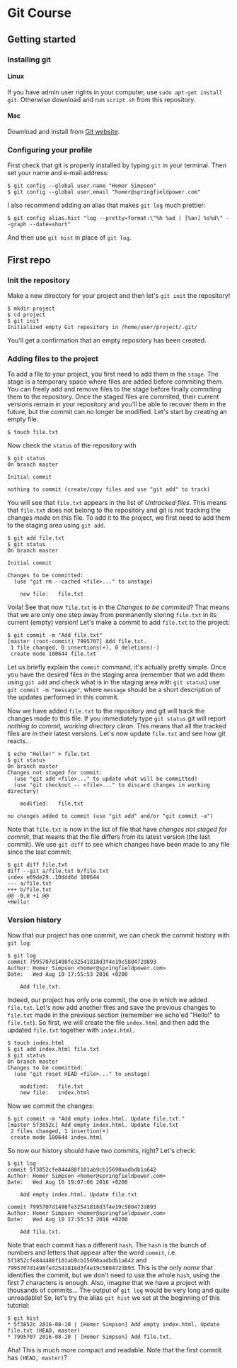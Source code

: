 # Git Course
## Getting started

### Installing git
#### Linux
If you have admin user rights in your computer, use `sudo apt-get install git`.
Otherwise download and run `script.sh` from this repository.

#### Mac
Download and install from [Git website](https://git-scm.com/download/mac).

### Configuring your profile
First check that git is properly installed by typing `git` in your terminal.
Then set your name and e-mail address:
```console
$ git config --global user.name "Homer Simpson"
$ git config --global user.email "homer@springfieldpower.com"
```
I also recommend adding an alias that makes `git log` much prettier:
```console
$ git config alias.hist "log --pretty=format:\"%h %ad | [%an] %s%d\" --graph --date=short"
```
And then use `git hist` in place of `git log`.


## First repo
### Init the repository
Make a new directory for your project and then let's `git init` the repository!
```console
$ mkdir project
$ cd project
$ git init
Initialized empty Git repository in /home/user/project/.git/
```
You'll get a confirmation that an empty repository has been created.

### Adding files to the project
To add a file to your project, you first need to add them in the `stage`. The stage is a temporary space where files are added before commiting them. You can freely add and remove files to the stage before finally commiting them to the repository. Once the staged files are commited, their current versions remain in your repository and you'll be able to recover them in the future, but the commit can no longer be modified.
Let's start by creating an empty file.
```console
$ touch file.txt
```
Now check the `status` of the repository with
```console
$ git status
On branch master

Initial commit

nothing to commit (create/copy files and use "git add" to track)
```
You will see that `file.txt` appears in the list of _Untracked files_. This means that `file.txt` does not belong to the repository and git is not tracking the changes made on this file. To add it to the project, we first need to add them to the staging area using `git add`.
```console
$ git add file.txt
$ git status
On branch master

Initial commit

Changes to be committed:
  (use "git rm --cached <file>..." to unstage)

	new file:   file.txt

```
Voila! See that now `file.txt` is in the _Changes to be commited_? That means that we are only one step away from permanently storing `file.txt` in its current (empty) version! Let's make a commit to add `file.txt` to the project:
```console
$ git commit -m "Add file.txt"
[master (root-commit) 7995707] Add file.txt.
 1 file changed, 0 insertions(+), 0 deletions(-)
 create mode 100644 file.txt
```
Let us briefly explain the `commit` command, it's actually pretty simple. Once you have the desired files in the staging area (remember that we add them using `git add` and check what is in the staging area with `git status`) use `git commit -m "message"`, where `message` should be a short description of the updates performed in this commit. 

Now we have added `file.txt` to the repository and git will track the changes made to this file. If you immediately type `git status` git will report _nothing to commit, working directory clean_. This means that all the tracked files are in their latest versions. Let's now update `file.txt` and see how git reacts...
```console
$ echo "Hello!" > file.txt
$ git status
On branch master
Changes not staged for commit:
  (use "git add <file>..." to update what will be committed)
  (use "git checkout -- <file>..." to discard changes in working directory)

	modified:   file.txt

no changes added to commit (use "git add" and/or "git commit -a")
```
Note that `file.txt` is now in the list of file that have _changes not staged for commit_, that means that the file differs from its latest version (the last commit). We use `git diff` to see which changes have been made to any file since the last commit:
```console
$ git diff file.txt
diff --git a/file.txt b/file.txt
index e69de29..10ddd6d 100644
--- a/file.txt
+++ b/file.txt
@@ -0,0 +1 @@
+Hello!
```

### Version history

Now that our project has one commit, we can check the commit history with `git log`:
```console
$ git log
commit 7995707d1498fe32541818d3f4e19c580472d893
Author: Homer Simpson <homer@springfieldpower.com>
Date:   Wed Aug 10 17:55:53 2016 +0200

    Add file.txt.
```
Indeed, our project has only one commit, the one in which we added `file.txt`. Let's now add another files and save the previous changes to `file.txt` made in the previous section (remember we echo'ed "Hello!" to `file.txt`). So first, we will create the file `index.html` and then add the updated `file.txt` together with `index.html`.
```console
$ touch index.html
$ git add index.html file.txt
$ git status
On branch master
Changes to be committed:
  (use "git reset HEAD <file>..." to unstage)

	modified:   file.txt
	new file:   index.html

```
Now we commit the changes:
```console
$ git commit -m "Add empty index.html. Update file.txt."
[master 5f3852c] Add empty index.html. Update file.txt
 2 files changed, 1 insertion(+)
 create mode 100644 index.html
```
So now our history should have two commits, right? Let's check:
```console
$ git log
commit 5f3852cfe844488f101ab9cb15690aadbdb1a642
Author: Homer Simpson <homer@springfieldpower.com>
Date:   Wed Aug 10 19:07:06 2016 +0200

    Add empty index.html. Update file.txt

commit 7995707d1498fe32541818d3f4e19c580472d893
Author: Homer Simpson <homer@springfieldpower.com>
Date:   Wed Aug 10 17:55:53 2016 +0200

    Add file.txt.

```
Note that each commit has a different `hash`. The `hash` is the bunch of numbers and letters that appear after the word `commit`, i.e. `5f3852cfe844488f101ab9cb15690aadbdb1a642` and `7995707d1498fe32541818d3f4e19c580472d893`. This is the only _name_ that identifies the commit, but we don't need to use the whole `hash`, using the first 7 characters is enough. Also, imagine that we have a project with thousands of commits... The output of `git log` would be very long and quite unreadable! So, let's try the alias `git hist` we set at the beginning of this tutorial:
```console
$ git hist
* 5f3852c 2016-08-10 | [Homer Simpson] Add empty index.html. Update file.txt (HEAD, master)
* 7995707 2016-08-10 | [Homer Simpson] Add file.txt.
```
Aha! This is much more compact and readable. Note that the first commit has `(HEAD, master)`? 
